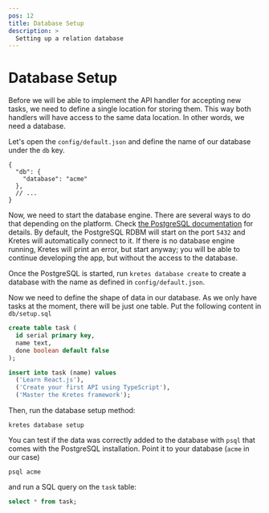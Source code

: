 ```yaml
---
pos: 12
title: Database Setup
description: >
  Setting up a relation database
---
```


# Database Setup

Before we will be able to implement the API handler for accepting new tasks, we need to define a single location for storing them. This way both handlers will have access to the same data location. In other words, we need a database.

Let's open the `config/default.json` and define the name of our database under the `db` key.

```json{2-4}
{
  "db": {
    "database": "acme"
  },
  // ...
}
```

Now, we need to start the database engine. There are several ways to do that depending on the platform. Check [the PostgreSQL documentation](https://www.postgresql.org/download/) for details. By default, the PostgreSQL RDBM will start on the port `5432` and Kretes will automatically connect to it. If there is no database engine running, Kretes will print an error, but start anyway; you will be able to continue developing the app, but without the access to the database.

Once the PostgreSQL is started, run `kretes database create` to create a database with the name as defined in `config/default.json`.

Now we need to define the shape of data in our database. As we only have tasks at the moment, there will be just one table. Put the following content in `db/setup.sql`

```sql
create table task (
  id serial primary key,
  name text,
  done boolean default false
);

insert into task (name) values
  ('Learn React.js'),
  ('Create your first API using TypeScript'),
  ('Master the Kretes framework');
```

Then, run the database setup method:

```
kretes database setup
```

You can test if the data was correctly added to the database with `psql` that comes with the PostgreSQL installation. Point it to your database (`acme` in our case)

```
psql acme
```

and run a SQL query on the `task` table:

```sql
select * from task;
```
